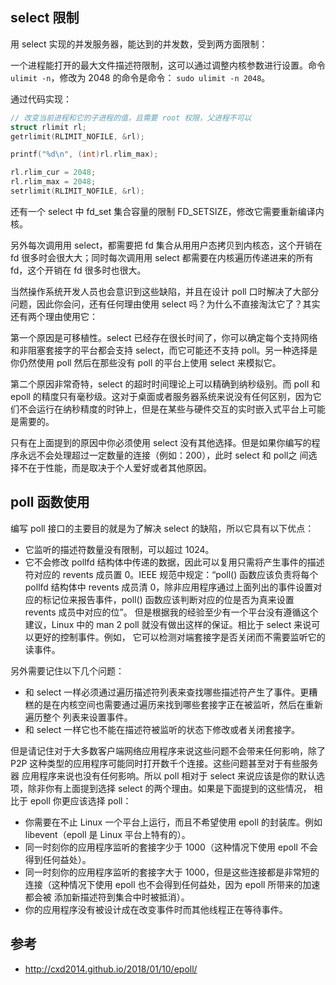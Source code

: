 ## select 限制

用 select 实现的并发服务器，能达到的并发数，受到两方面限制：

一个进程能打开的最大文件描述符限制，这可以通过调整内核参数进行设置。命令`ulimit -n`，修改为 2048 的命令是命令： `sudo ulimit -n 2048`。

通过代码实现：

```c
// 改变当前进程和它的子进程的值，且需要 root 权限，父进程不可以
struct rlimit rl;
getrlimit(RLIMIT_NOFILE, &rl);

printf("%d\n", (int)rl.rlim_max);

rl.rlim_cur = 2048;
rl.rlim_max = 2048;
setrlimit(RLIMIT_NOFILE, &rl);
```

还有一个 select 中 fd_set 集合容量的限制 FD_SETSIZE，修改它需要重新编译内核。

另外每次调⽤用 select，都需要把 fd 集合从⽤用户态拷贝到内核态，这个开销在 fd 很多时会很⼤大；同时每次调⽤用 select 都需要在内核遍历传递进来的所有 fd，这个开销在 fd 很多时也很⼤。

当然操作系统开发人员也会意识到这些缺陷，并且在设计 poll 口时解决了大部分问题，因此你会问，还有任何理由使用 select 吗？为什么不直接淘汰它了？其实还有两个理由使用它：

第一个原因是可移植性。select 已经存在很长时间了，你可以确定每个支持网络和非阻塞套接字的平台都会支持 select，而它可能还不支持 poll。另一种选择是你仍然使用 poll 然后在那些没有 poll 的平台上使用 select 来模拟它。

第二个原因非常奇特，select 的超时时间理论上可以精确到纳秒级别。而 poll 和 epoll 的精度只有毫秒级。这对于桌面或者服务器系统来说没有任何区别，因为它们不会运行在纳秒精度的时钟上，但是在某些与硬件交互的实时嵌入式平台上可能是需要的。

只有在上面提到的原因中你必须使用 select 没有其他选择。但是如果你编写的程序永远不会处理超过一定数量的连接（例如：200），此时 select 和 poll之 间选择不在于性能，而是取决于个人爱好或者其他原因。

## poll 函数使用

编写 poll 接口的主要目的就是为了解决 select 的缺陷，所以它具有以下优点：

- 它监听的描述符数量没有限制，可以超过 1024。
- 它不会修改 pollfd 结构体中传递的数据，因此可以复用只需将产生事件的描述符对应的 revents 成员置 0。IEEE 规范中规定：“poll() 函数应该负责将每个 pollfd 
结构体中 revents 成员清 0，除非应用程序通过上面列出的事件设置对应的标记位来报告事件，poll() 函数应该判断对应的位是否为真来设置 revents 成员中对应的位”。
但是根据我的经验至少有一个平台没有遵循这个建议，Linux 中的 man 2 poll 就没有做出这样的保证。相比于 select 来说可以更好的控制事件。例如，
它可以检测对端套接字是否关闭而不需要监听它的读事件。

另外需要记住以下几个问题：

- 和 select 一样必须通过遍历描述符列表来查找哪些描述符产生了事件。更糟糕的是在内核空间也需要通过遍历来找到哪些套接字正在被监听，然后在重新遍历整个
列表来设置事件。
- 和 select 一样它也不能在描述符被监听的状态下修改或者关闭套接字。

但是请记住对于大多数客户端网络应用程序来说这些问题不会带来任何影响，除了 P2P 这种类型的应用程序可能同时打开数千个连接。这些问题甚至对于有些服务器
应用程序来说也没有任何影响。所以 poll 相对于 select 来说应该是你的默认选项，除非你有上面提到选择 select 的两个理由。如果是下面提到的这些情况，
相比于 epoll 你更应该选择 poll：

- 你需要在不止 Linux 一个平台上运行，而且不希望使用 epoll 的封装库。例如 libevent（epoll 是 Linux 平台上特有的）。
- 同一时刻你的应用程序监听的套接字少于 1000（这种情况下使用 epoll 不会得到任何益处）。
- 同一时刻你的应用程序监听的套接字大于 1000，但是这些连接都是非常短的连接（这种情况下使用 epoll 也不会得到任何益处，因为 epoll 所带来的加速都会被
添加新描述符到集合中时被抵消）。
- 你的应用程序没有被设计成在改变事件时而其他线程正在等待事件。

## 参考

- <http://cxd2014.github.io/2018/01/10/epoll/>
